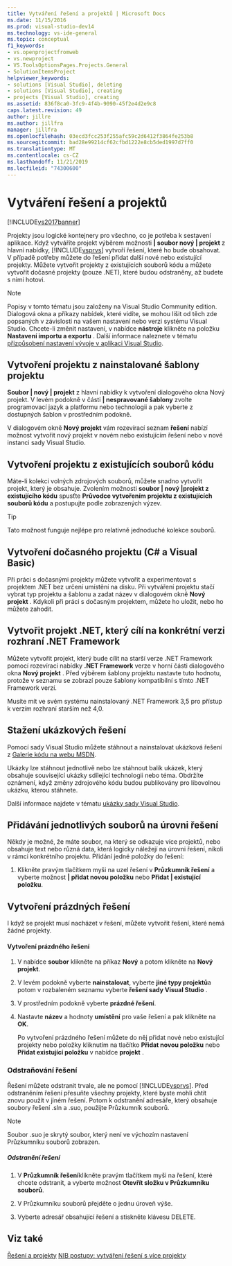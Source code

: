 ```yaml
---
title: Vytváření řešení a projektů | Microsoft Docs
ms.date: 11/15/2016
ms.prod: visual-studio-dev14
ms.technology: vs-ide-general
ms.topic: conceptual
f1_keywords:
- vs.openprojectfromweb
- vs.newproject
- VS.ToolsOptionsPages.Projects.General
- SolutionItemsProject
helpviewer_keywords:
- solutions [Visual Studio], deleting
- solutions [Visual Studio], creating
- projects [Visual Studio], creating
ms.assetid: 836f8ca0-3fc9-4f4b-9090-45f2e4d2e9c8
caps.latest.revision: 49
author: jillre
ms.author: jillfra
manager: jillfra
ms.openlocfilehash: 03ecd3fcc253f255afc59c2d6412f3864fe253b8
ms.sourcegitcommit: bad28e99214cf62cfbd1222e8cb5ded1997d7ff0
ms.translationtype: MT
ms.contentlocale: cs-CZ
ms.lasthandoff: 11/21/2019
ms.locfileid: "74300600"
---
```

# <a name="creating-solutions-and-projects"></a>Vytváření řešení a projektů
[!INCLUDE[vs2017banner](../includes/vs2017banner.md)]

Projekty jsou logické kontejnery pro všechno, co je potřeba k sestavení aplikace. Když vytváříte projekt výběrem možnosti  **&#124; soubor nový &#124; projekt** z hlavní nabídky, [!INCLUDE[vsprvs](../includes/vsprvs-md.md)] vytvoří řešení, které ho bude obsahovat. V případě potřeby můžete do řešení přidat další nové nebo existující projekty. Můžete vytvořit projekty z existujících souborů kódu a můžete vytvořit dočasné projekty (pouze .NET), které budou odstraněny, až budete s nimi hotovi.

> [!NOTE]
> Popisy v tomto tématu jsou založeny na Visual Studio Community edition. Dialogová okna a příkazy nabídek, které vidíte, se mohou lišit od těch zde popsaných v závislosti na vašem nastavení nebo verzi systému Visual Studio. Chcete-li změnit nastavení, v nabídce **nástroje** klikněte na položku **Nastavení importu a exportu** . Další informace naleznete v tématu [přizpůsobení nastavení vývoje v aplikaci Visual Studio](https://msdn.microsoft.com/22c4debb-4e31-47a8-8f19-16f328d7dcd3).

## <a name="create-a-project-from-an-installed-project-template"></a>Vytvoření projektu z nainstalované šablony projektu
 **Soubor &#124; nový &#124; projekt** z hlavní nabídky k vytvoření dialogového okna Nový projekt. V levém podokně v části  **&#124; nespravované šablony** zvolte programovací jazyk a platformu nebo technologii a pak vyberte z dostupných šablon v prostředním podokně.

 V dialogovém okně **Nový projekt** vám rozevírací seznam **řešení** nabízí možnost vytvořit nový projekt v novém nebo existujícím řešení nebo v nové instanci sady Visual Studio.

## <a name="create-a-project-from-existing-code-files"></a>Vytvoření projektu z existujících souborů kódu
 Máte-li kolekci volných zdrojových souborů, můžete snadno vytvořit projekt, který je obsahuje. Zvolením možnosti **soubor &#124; nový &#124;projekt z existujícího kódu** spusťte **Průvodce vytvořením projektu z existujících souborů kódu** a postupujte podle zobrazených výzev.

> [!TIP]
> Tato možnost funguje nejlépe pro relativně jednoduché kolekce souborů.

## <a name="create-a-temporary-project-c-and-visual-basic"></a>Vytvoření dočasného projektu (C# a Visual Basic)
 Při práci s dočasnými projekty můžete vytvořit a experimentovat s projektem .NET bez určení umístění na disku. Při vytváření projektu stačí vybrat typ projektu a šablonu a zadat název v dialogovém okně **Nový projekt** . Kdykoli při práci s dočasným projektem, můžete ho uložit, nebo ho můžete zahodit.

## <a name="create-a-net-project-that-targets-a-specific-version-of-the-net-framework"></a>Vytvořit projekt .NET, který cílí na konkrétní verzi rozhraní .NET Framework
 Můžete vytvořit projekt, který bude cílit na starší verze .NET Framework pomocí rozevírací nabídky **.NET Framework** verze v horní části dialogového okna **Nový projekt** . Před výběrem šablony projektu nastavte tuto hodnotu, protože v seznamu se zobrazí pouze šablony kompatibilní s tímto .NET Framework verzí.

 Musíte mít ve svém systému nainstalovaný .NET Framework 3,5 pro přístup k verzím rozhraní starším než 4,0.

## <a name="downloading-sample-solutions"></a>Stažení ukázkových řešení
 Pomocí sady Visual Studio můžete stáhnout a nainstalovat ukázková řešení z [Galerie kódu na webu MSDN](https://go.microsoft.com/fwlink/?LinkId=254185).

 Ukázky lze stáhnout jednotlivě nebo lze stáhnout balík ukázek, který obsahuje související ukázky sdílející technologii nebo téma. Obdržíte oznámení, když změny zdrojového kódu budou publikovány pro libovolnou ukázku, kterou stáhnete.

 Další informace najdete v tématu [ukázky sady Visual Studio](../ide/visual-studio-samples.md).

## <a name="adding-single-files-at-the-solution-level"></a>Přidávání jednotlivých souborů na úrovni řešení
 Někdy je možné, že máte soubor, na který se odkazuje více projektů, nebo obsahuje text nebo různá data, která logicky náležejí na úrovni řešení, nikoli v rámci konkrétního projektu.  Přidání jedné položky do řešení:

1. Klikněte pravým tlačítkem myši na uzel řešení v **Průzkumník řešení** a vyberte možnost  **&#124; přidat novou položku** nebo **Přidat &#124; existující položku**.

## <a name="creating-empty-solutions"></a>Vytvoření prázdných řešení
 I když se projekt musí nacházet v řešení, můžete vytvořit řešení, které nemá žádné projekty.

#### <a name="to-create-an-empty-solution"></a>Vytvoření prázdného řešení

1. V nabídce **soubor** klikněte na příkaz **Nový** a potom klikněte na **Nový projekt**.

2. V levém podokně vyberte **nainstalovat**, vyberte **jiné typy projektů**a potom v rozbaleném seznamu vyberte **řešení sady Visual Studio** .

3. V prostředním podokně vyberte **prázdné řešení**.

4. Nastavte **název** a hodnoty **umístění** pro vaše řešení a pak klikněte na **OK**.

   Po vytvoření prázdného řešení můžete do něj přidat nové nebo existující projekty nebo položky kliknutím na tlačítko **Přidat novou položku** nebo **Přidat existující položku** v nabídce **projekt** .

### <a name="deleting-solutions"></a>Odstraňování řešení
 Řešení můžete odstranit trvale, ale ne pomocí [!INCLUDE[vsprvs](../includes/vsprvs-md.md)]. Před odstraněním řešení přesuňte všechny projekty, které byste mohli chtít znovu použít v jiném řešení. Potom k odstranění adresáře, který obsahuje soubory řešení .sln a .suo, použijte Průzkumník souborů.

> [!NOTE]
> Soubor .suo je skrytý soubor, který není ve výchozím nastavení Průzkumníku souborů zobrazen.

##### <a name="to-delete-a-solution"></a>Odstranění řešení

1. V **Průzkumník řešení**klikněte pravým tlačítkem myši na řešení, které chcete odstranit, a vyberte možnost **Otevřít složku v Průzkumníku souborů**.

2. V Průzkumníku souborů přejděte o jednu úroveň výše.

3. Vyberte adresář obsahující řešení a stiskněte klávesu DELETE.

## <a name="see-also"></a>Viz také
 [Řešení a projekty](../ide/solutions-and-projects-in-visual-studio.md) [NIB postupy: vytváření řešení s více projekty](https://msdn.microsoft.com/02ecd6dd-0114-46fe-b335-ba9c5e3020d6)
